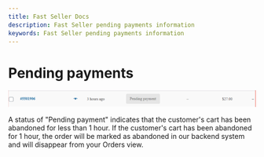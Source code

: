 ```yaml
---
title: Fast Seller Docs
description: Fast Seller pending payments information
keywords: Fast Seller pending payments information
---
```


# Pending payments

<img src="./images/pending.png"/>

A status of "Pending payment" indicates that the customer's cart has been abandoned for less than 1 hour. If the customer's cart has been abandoned for 1 hour, the order will be marked as abandoned in our backend system and will disappear from your Orders view.
